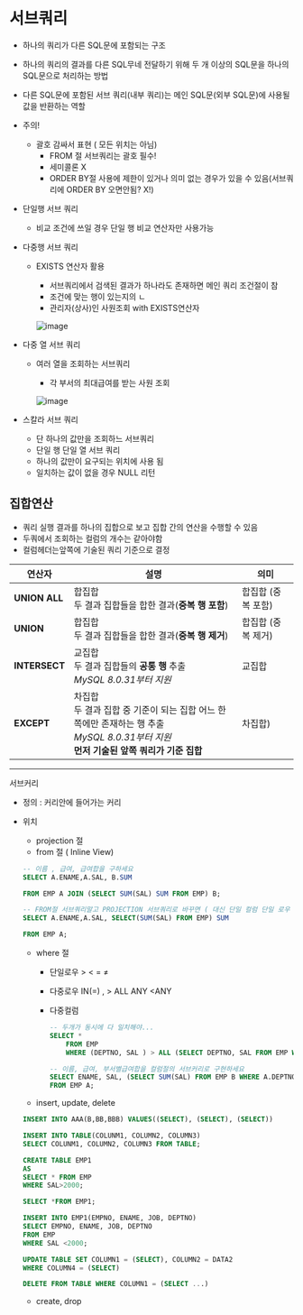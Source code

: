 # 서브쿼리

- 하나의 쿼리가 다른 SQL문에 포함되는 구조
- 하나의 쿼리의 결과를 다른 SQL무네 전달하기 위해 두 개 이상의 SQL문을 하나의 SQL문으로 처리하는 방법
- 다른 SQL문에 포함된 서브 쿼리(내부 쿼리)는 메인 SQL문(외부 SQL문)에 사용될 값을 반환하는 역할
- 주의!
    - 괄호 감싸서 표현 ( 모든 위치는 아님)
        - FROM 절 서브쿼리는 괄호 필수!
        - 세미콜론 X
        - ORDER BY절 사용에 제한이 있거나 의미 없는 경우가 있을 수 있음(서브쿼리에 ORDER BY 오면안됨? X!)

- 단일행 서브 쿼리
    - 비교 조건에 쓰일 경우 단일 행 비교 연산자만 사용가능
- 다중행 서브 쿼리
    - EXISTS 연산자 활용
        - 서브쿼리에서 검색된 결과가 하나라도 존재하면 메인 쿼리 조건절이 참
        - 조건에 맞는 행이 있는지의 ㄴ
        - 관리자(상사)인 사원조회 with EXISTS연산자

       ![image](https://github.com/user-attachments/assets/a85a20ea-8f6c-4d44-952a-fd2e589d0464)

        
- 다중 열 서브 쿼리
    - 여러 열을 조회하는 서브쿼리
        - 각 부서의 최대급여를 받는 사원 조회
        
      ![image](https://github.com/user-attachments/assets/5d46e33f-f494-4a21-b8ca-6628a50bc0c0)

        
- 스칼라 서브 쿼리
    - 단 하나의 값만을 조회하느 서브쿼리
    - 단일 행 단일 열 서브 쿼리
    - 하나의 값만이 요구되는 위치에 사용 됨
    - 일치하는 값이 없을 경우 NULL 리턴
    

## 집합연산

- 쿼리 실행 결과를 하나의 집합으로 보고 집합 간의 연산을 수행할 수 있음
- 두쿼에서 조회하는 컬럼의 개수는 같아야함
- 컬럼헤더는앞쪽에 기술된 쿼리 기준으로 결정

| 연산자 | 설명 | 의미 |
| --- | --- | --- |
| **UNION ALL** | 합집합 <br> 두 결과 집합들을 합한 결과(**중복 행 포함**) | 합집합 (중복 포함) |
| **UNION** | 합집합 <br> 두 결과 집합들을 합한 결과(**중복 행 제거**) | 합집합 (중복 제거) |
| **INTERSECT** | 교집합 <br> 두 결과 집합들의 **공통 행** 추출 <br> *MySQL 8.0.31부터 지원* | 교집합 |
| **EXCEPT** | 차집합 <br> 두 결과 집합 중 기준이 되는 집합 어느 한쪽에만 존재하는 행 추출 <br> *MySQL 8.0.31부터 지원* <br> **먼저 기술된 앞쪽 쿼리가 기준 집합** | 차집합) |

---

서브커리

- 정의 : 커리안에 들어가는 커리
- 위치
    - projection 절
    - from 절 ( Inline View)
    
    ```sql
    -- 이름 , 급여, 급여합을 구하세요
    SELECT A.ENAME,A.SAL, B.SUM
    
    FROM EMP A JOIN (SELECT SUM(SAL) SUM FROM EMP) B;
    
    -- FROM절 서브쿼리말고 PROJECTION 서브쿼리로 바꾸면 ( 대신 단일 컬럼 단일 로우 리턴해야함 => 스칼라 서브쿼리)
    SELECT A.ENAME,A.SAL, SELECT(SUM(SAL) FROM EMP) SUM
    
    FROM EMP A;
    ```
    
    - where 절
        - 단일로우 > < = ≠
        - 다중로우 IN(=) , > ALL <ALL >ANY <ANY
        - 다중컬럼
            
            
            ```sql
            -- 두개가 동시에 다 일치해야...
            SELECT * 
            	FROM EMP
            	WHERE (DEPTNO, SAL ) > ALL (SELECT DEPTNO, SAL FROM EMP WHERE JOB)
            ```
            
            ```sql
            -- 이름, 급여, 부서별급여합을 컬럼절의 서브커리로 구현하세요
            SELECT ENAME, SAL, (SELECT SUM(SAL) FROM EMP B WHERE A.DEPTNO = B.DEPTNO)
            FROM EMP A;
            ```
            
    
    - insert, update, delete
    
    ```sql
    INSERT INTO AAA(B,BB,BBB) VALUES((SELECT), (SELECT), (SELECT))
    
    INSERT INTO TABLE(COLUNM1, COLUMN2, COLUMN3)
    SELECT COLUNM1, COLUMN2, COLUMN3 FROM TABLE;
    
    CREATE TABLE EMP1
    AS
    SELECT * FROM EMP
    WHERE SAL>2000;
    
    SELECT *FROM EMP1;
    
    INSERT INTO EMP1(EMPNO, ENAME, JOB, DEPTNO)
    SELECT EMPNO, ENAME, JOB, DEPTNO
    FROM EMP
    WHERE SAL <2000;
    
    UPDATE TABLE SET COLUMN1 = (SELECT), COLUMN2 = DATA2
    WHERE COLUMN4 = (SELECT)
    
    DELETE FROM TABLE WHERE COLUMN1 = (SELECT ...)
    ```
    
    - create, drop
